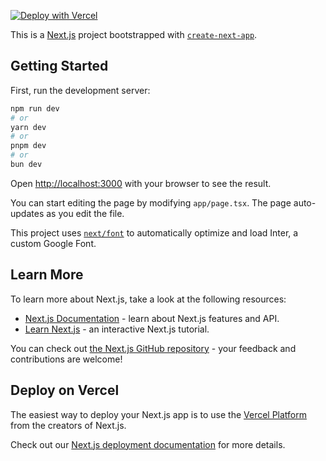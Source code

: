 
[![Deploy with Vercel](https://vercel.com/button)](https://vercel.com/new/clone?repository-url=https%3A%2F%2Fgithub.com%2Fthirdweb-example%2Fnft-minting-template&env=NEXT_PUBLIC_THIRDWEB_CLIENT_ID,THIRDWEB_SECRET_KEY,NFT_CONTRACT_ADDRESS,NFT_CONTRACT_CHAIN_ID,NFT_CONTRACT_TOKEN_ID&envDescription=Get%20NEXT_PUBLIC_THIRDWEB_CLIENT_ID%20%26%20THIRDWEB_SECRET_KEY%20from%20https%3A%2F%2Fthirdweb.com%2Fteam%2F~%2F~%2F&project-name=my-nft-minting-website&repository-name=my-nft-minting-website&demo-title=NFT%20Minting%20Template&demo-url=https%3A%2F%2Fmint.thirdweb-preview.com%2F&demo-image=https://raw.githubusercontent.com/Yash094/nft-minting-template/9ef6ff11aafd23178b4fb10a7937df4a36f45fa7/public/demo-mint.png)


This is a [Next.js](https://nextjs.org/) project bootstrapped with [`create-next-app`](https://github.com/vercel/next.js/tree/canary/packages/create-next-app).

## Getting Started

First, run the development server:

```bash
npm run dev
# or
yarn dev
# or
pnpm dev
# or
bun dev
```

Open [http://localhost:3000](http://localhost:3000) with your browser to see the result.

You can start editing the page by modifying `app/page.tsx`. The page auto-updates as you edit the file.

This project uses [`next/font`](https://nextjs.org/docs/basic-features/font-optimization) to automatically optimize and load Inter, a custom Google Font.

## Learn More

To learn more about Next.js, take a look at the following resources:

- [Next.js Documentation](https://nextjs.org/docs) - learn about Next.js features and API.
- [Learn Next.js](https://nextjs.org/learn) - an interactive Next.js tutorial.

You can check out [the Next.js GitHub repository](https://github.com/vercel/next.js/) - your feedback and contributions are welcome!

## Deploy on Vercel

The easiest way to deploy your Next.js app is to use the [Vercel Platform](https://vercel.com/new?utm_medium=default-template&filter=next.js&utm_source=create-next-app&utm_campaign=create-next-app-readme) from the creators of Next.js.

Check out our [Next.js deployment documentation](https://nextjs.org/docs/deployment) for more details.
